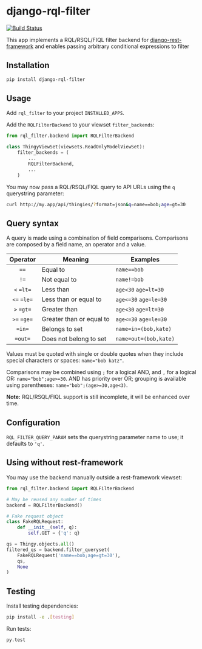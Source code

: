 # django-rql-filter

[![Build Status](https://travis-ci.org/njoyard/django-rql-filter.svg?branch=master)](https://travis-ci.org/njoyard/django-rql-filter)

This app implements a RQL/RSQL/FIQL filter backend for
[django-rest-framework](http://www.django-rest-framework.org) and enables
passing arbitrary conditional expressions to filter 

## Installation

```sh
pip install django-rql-filter
```

## Usage

Add `rql_filter` to your project `INSTALLED_APPS`.

Add the `RQLFilterBackend` to your viewset `filter_backends`:

```python
from rql_filter.backend import RQLFilterBackend

class ThingyViewSet(viewsets.ReadOnlyModelViewSet):
    filter_backends = (
        ...
        RQLFilterBackend,
        ...
    )
```

You may now pass a RQL/RSQL/FIQL query to API URLs using the `q` querystring
parameter:

```sh
curl http://my.app/api/thingies/?format=json&q=name==bob;age=gt=30
```

## Query syntax

A query is made using a combination of field comparisons.  Comparisons are
composed by a field name, an operator and a value.

| Operator    | Meaning                  | Examples               |
|:-----------:|--------------------------|------------------------|
| `==`        | Equal to                 | `name==bob`            |
| `!=`        | Not equal to             | `name!=bob`            |
| `<` `=lt=`  | Less than                | `age<30`  `age=lt=30`  |
| `<=` `=le=` | Less than or equal to    | `age<=30`  `age=le=30` |
| `>` `=gt=`  | Greater than             | `age<30`  `age=lt=30`  |
| `>=` `=ge=` | Greater than or equal to | `age<=30`  `age=le=30` |
| `=in=`      | Belongs to set           | `name=in=(bob,kate)`   |
| `=out=`     | Does not belong to set   | `name=out=(bob,kate)`  |

Values must be quoted with single or double quotes when they include special
characters or spaces: `name="bob katz"`.

Comparisons may be combined using `;` for a logical AND, and `,` for a logical
OR: `name="bob";age>=30`.  AND has priority over OR; grouping is available using
parentheses: `name="bob";(age>=30,age<3)`.

**Note:** RQL/RSQL/FIQL support is still incomplete, it will be enhanced over
time.

## Configuration

`RQL_FILTER_QUERY_PARAM` sets the querystring parameter name to use; it defaults
to `'q'`.

## Using without rest-framework

You may use the backend manually outside a rest-framework viewset:

```python
from rql_filter.backend import RQLFilterBackend

# May be reused any number of times
backend = RQLFilterBackend()

# Fake request object
class FakeRQLRequest:
    def __init__(self, q):
        self.GET = {'q': q}

qs = Thingy.objects.all()
filtered_qs = backend.filter_queryset(
    FakeRQLRequest('name==bob;age=gt=30'),
    qs,
    None
)
```

## Testing

Install testing dependencies:

```sh
pip install -e .[testing]
```

Run tests:

```sh
py.test
```
